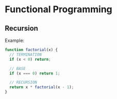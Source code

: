 # Functional Programming

## Recursion

Example:

```js
function factorial(x) {
  // TERMINATION
  if (x < 0) return;

  // BASE
  if (x === 0) return 1;

  // RECURSION
  return x * factorial(x - 1);
}
```
